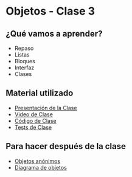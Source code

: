 # Objetos - Clase 3

## ¿Qué vamos a aprender?

* Repaso
* Listas
* Bloques
* Interfaz
* Clases

## Material utilizado

* [Presentación de la Clase](https://docs.google.com/presentation/d/1n4G_GrlpIi4ohS9M7B8IrJahY_sHOiR7OB0OVoGQIjQ)
* [Video de Clase](https://youtu.be/lZvCuJLBvd4)
* [Código de Clase](https://github.com/pdep-st/seguimiento/blob/main/seguimiento/2023/objetos/practica/clase3.wlk)
* [Tests de Clase](https://github.com/pdep-st/seguimiento/blob/main/seguimiento/2023/objetos/practica/clase3_tests.wtest)

## Para hacer después de la clase
* [Objetos anónimos](https://docs.google.com/document/d/1j2VoBNczPsMXrIjJ4tycYU982CZahReTvzkWS9TTKV0/edit)
* [Diagrama de objetos](https://docs.google.com/document/d/1eXLlNppAX-7E2M8Xxs0MCckdn4XVEYmeQNaS_E1RqTc/edit#heading=h.44sinio)